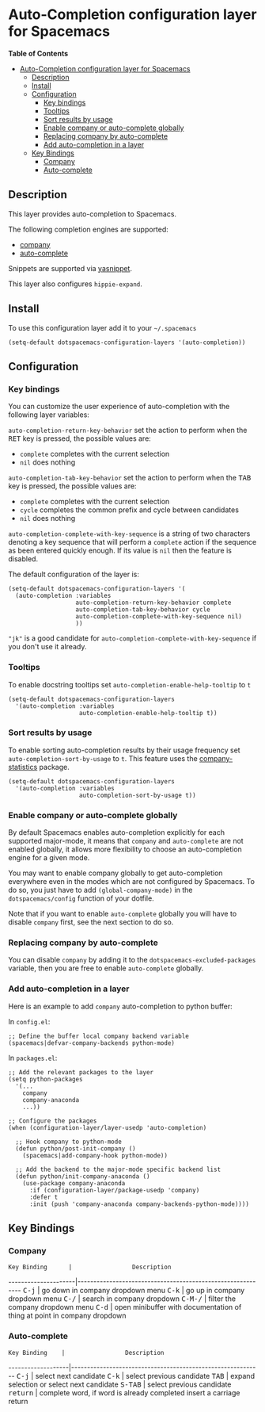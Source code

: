 # Auto-Completion configuration layer for Spacemacs

<!-- markdown-toc start - Don't edit this section. Run M-x markdown-toc/generate-toc again -->
**Table of Contents**

- [Auto-Completion configuration layer for Spacemacs](#auto-completion-configuration-layer-for-spacemacs)
    - [Description](#description)
    - [Install](#install)
    - [Configuration](#configuration)
        - [Key bindings](#key-bindings)
        - [Tooltips](#tooltips)
        - [Sort results by usage](#sort-results-by-usage)
        - [Enable company or auto-complete globally](#enable-company-or-auto-complete-globally)
        - [Replacing company by auto-complete](#replacing-company-by-auto-complete)
        - [Add auto-completion in a layer](#add-auto-completion-in-a-layer)
    - [Key Bindings](#key-bindings)
        - [Company](#company)
        - [Auto-complete](#auto-complete)

<!-- markdown-toc end -->

## Description

This layer provides auto-completion to Spacemacs.

The following completion engines are supported:
- [company][]
- [auto-complete][]

Snippets are supported via [yasnippet][].

This layer also configures `hippie-expand`.

## Install

To use this configuration layer add it to your `~/.spacemacs`

```elisp
(setq-default dotspacemacs-configuration-layers '(auto-completion))
```

## Configuration

### Key bindings

You can customize the user experience of auto-completion with the following
layer variables:

`auto-completion-return-key-behavior` set the action to perform when the
<kbd>RET</kbd> key is pressed, the possible values are:
- `complete` completes with the current selection
- `nil` does nothing

`auto-completion-tab-key-behavior` set the action to perform when the
<kbd>TAB</kbd> key is pressed, the possible values are:
- `complete` completes with the current selection
- `cycle` completes the common prefix and cycle between candidates
- `nil` does nothing

`auto-completion-complete-with-key-sequence` is a string of two characters
denoting a key sequence that will perform a `complete` action if the sequence
as been entered quickly enough. If its value is `nil` then the feature is
disabled.

The default configuration of the layer is:

```elisp
(setq-default dotspacemacs-configuration-layers '(
  (auto-completion :variables
                   auto-completion-return-key-behavior complete
                   auto-completion-tab-key-behavior cycle
                   auto-completion-complete-with-key-sequence nil)
                   ))
```

`"jk"` is a good candidate for `auto-completion-complete-with-key-sequence` if
you don't use it already.

### Tooltips

To enable docstring tooltips set `auto-completion-enable-help-tooltip` to `t`

``` elisp
(setq-default dotspacemacs-configuration-layers
  '(auto-completion :variables
                    auto-completion-enable-help-tooltip t))
```

### Sort results by usage

To enable sorting auto-completion results by their usage frequency set
`auto-completion-sort-by-usage` to `t`. This feature uses the
[company-statistics][] package.

```elisp
(setq-default dotspacemacs-configuration-layers
  '(auto-completion :variables
                    auto-completion-sort-by-usage t))
```

### Enable company or auto-complete globally

By default Spacemacs enables auto-completion explicitly for each supported
major-mode, it means that `company` and `auto-complete` are not enabled
globally, it allows more flexibility to choose an auto-completion engine
for a given mode.

You may want to enable company globally to get auto-completion
everywhere even in the modes which are not configured by Spacemacs. To do
so, you just have to add `(global-company-mode)` in the
`dotspacemacs/config` function of your dotfile.

Note that if you want to enable `auto-complete` globally you will have to
disable `company` first, see the next section to do so.

### Replacing company by auto-complete

You can disable `company` by adding it to the `dotspacemacs-excluded-packages`
variable, then you are free to enable `auto-complete` globally.

### Add auto-completion in a layer

Here is an example to add `company` auto-completion to python buffer:

In `config.el`:

```elisp
;; Define the buffer local company backend variable
(spacemacs|defvar-company-backends python-mode)
```

In `packages.el`:

```elisp
;; Add the relevant packages to the layer
(setq python-packages
  '(...
    company
    company-anaconda
    ...))

;; Configure the packages
(when (configuration-layer/layer-usedp 'auto-completion)

  ;; Hook company to python-mode
  (defun python/post-init-company ()
    (spacemacs|add-company-hook python-mode))

  ;; Add the backend to the major-mode specific backend list
  (defun python/init-company-anaconda ()
    (use-package company-anaconda
      :if (configuration-layer/package-usedp 'company)
      :defer t
      :init (push 'company-anaconda company-backends-python-mode))))
```

## Key Bindings

### Company

    Key Binding      |                 Description
---------------------|------------------------------------------------------------
<kbd>C-j</kbd>       | go down in company dropdown menu
<kbd>C-k</kbd>       | go up in company dropdown menu
<kbd>C-/</kbd>       | search in company dropdown
<kbd>C-M-/</kbd>     | filter the company dropdown menu
<kbd>C-d</kbd>       | open minibuffer with documentation of thing at point in company dropdown

### Auto-complete

    Key Binding    |                 Description
-------------------|------------------------------------------------------------
<kbd>C-j</kbd>     | select next candidate
<kbd>C-k</kbd>     | select previous candidate
<kbd>TAB</kbd>     | expand selection or select next candidate
<kbd>S-TAB</kbd>   | select previous candidate
<kbd>return</kbd>  | complete word, if word is already completed insert a carriage return

[company]: http://company-mode.github.io/
[auto-complete]: http://auto-complete.org/
[yasnippet]: https://github.com/capitaomorte/yasnippet
[company-statistics]: https://github.com/company-mode/company-statistics

